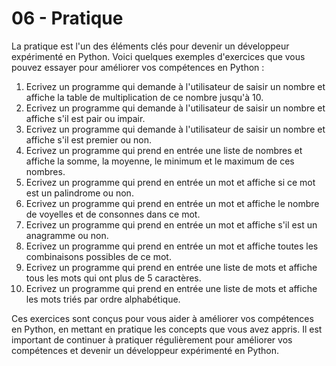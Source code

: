 # 06 - Pratique

La pratique est l'un des éléments clés pour devenir un développeur expérimenté en Python. Voici quelques exemples d'exercices que vous pouvez essayer pour améliorer vos compétences en Python :

1. Ecrivez un programme qui demande à l'utilisateur de saisir un nombre et affiche la table de multiplication de ce nombre jusqu'à 10.
2. Ecrivez un programme qui demande à l'utilisateur de saisir un nombre et affiche s'il est pair ou impair.
3. Ecrivez un programme qui demande à l'utilisateur de saisir un nombre et affiche s'il est premier ou non.
4. Ecrivez un programme qui prend en entrée une liste de nombres et affiche la somme, la moyenne, le minimum et le maximum de ces nombres.
5. Ecrivez un programme qui prend en entrée un mot et affiche si ce mot est un palindrome ou non.
6. Ecrivez un programme qui prend en entrée un mot et affiche le nombre de voyelles et de consonnes dans ce mot.
7. Ecrivez un programme qui prend en entrée un mot et affiche s'il est un anagramme ou non.
8. Ecrivez un programme qui prend en entrée un mot et affiche toutes les combinaisons possibles de ce mot.
9. Ecrivez un programme qui prend en entrée une liste de mots et affiche tous les mots qui ont plus de 5 caractères.
10. Ecrivez un programme qui prend en entrée une liste de mots et affiche les mots triés par ordre alphabétique.

Ces exercices sont conçus pour vous aider à améliorer vos compétences en Python, en mettant en pratique les concepts que vous avez appris. Il est important de continuer à pratiquer régulièrement pour améliorer vos compétences et devenir un développeur expérimenté en Python.
